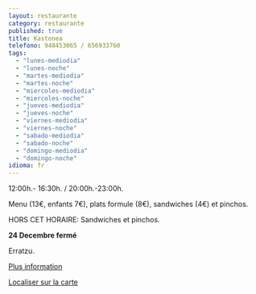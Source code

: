 ```yaml
---
layout: restaurante
category: restaurante
published: true
title: Kastonea
telefono: 948453065 / 656933760
tags: 
  - "lunes-mediodia"
  - "lunes-noche"
  - "martes-mediodia"
  - "martes-noche"
  - "miercoles-mediodia"
  - "miercoles-noche"
  - "jueves-mediodia"
  - "jueves-noche"
  - "viernes-mediodia"
  - "viernes-noche"
  - "sabado-mediodia"
  - "sabado-noche"
  - "domingo-mediodia"
  - "domingo-noche"
idioma: fr
---
```


12:00h.- 16:30h. / 20:00h.-23:00h.

Menu (13€, enfants 7€), plats formule (8€), sandwiches (4€) et pinchos.

HORS CET HORAIRE: Sandwiches et pinchos.

**24 Decembre fermé**

Erratzu.

[Plus information](http://www.consorciobertiz.org/consorcio/dondecomer/restaurantes/erratzu-es-0-181/restaurante-kastonea.html)

[Localiser sur la carte](https://maps.google.es/maps?q=restaurante+kastonea+erratzu&amp;hl=es&amp;ll=43.181491,-1.455774&amp;spn=0.010186,0.01929&amp;sll=43.357722,-1.413884&amp;sspn=0.081252,0.154324&amp;t=h&amp;hq=restaurante+kastonea&amp;hnear=Erratzu,+Navarra&amp;z=16&amp;iwloc=A "Restaurant Kastonea")